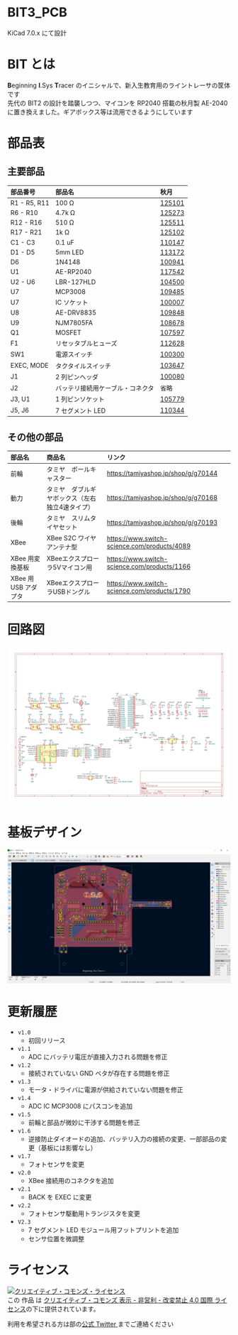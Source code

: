 # BIT3_PCB

KiCad 7.0.x にて設計

# BIT とは

**B**eginning **I**.Sys **T**racer のイニシャルで、新入生教育用のライントレーサの筐体です  
先代の BIT2 の設計を踏襲しつつ、マイコンを RP2040 搭載の秋月製 AE-2040 に置き換えました。ギアボックス等は流用できるようにしています

# 部品表

## 主要部品

| 部品番号 | 部品名 | 秋月 |
|:----|:----|:----|
| R1 - R5, R11 | 100 Ω | [125101](https://akizukidenshi.com/catalog/g/g125101/) |
| R6 - R10 | 4.7k Ω | [125273](https://akizukidenshi.com/catalog/g/g125273/) |
| R12 - R16 | 510 Ω | [125511](https://akizukidenshi.com/catalog/g/g125511/) |
| R17 - R21 | 1k Ω | [125102](https://akizukidenshi.com/catalog/g/g125102/) |
| C1 - C3 | 0.1 uF | [110147](https://akizukidenshi.com/catalog/g/g110147/) |
| D1 - D5 | 5mm LED | [113172](https://akizukidenshi.com/catalog/g/g113172/) |
| D6 | 1N4148 | [100941](https://akizukidenshi.com/catalog/g/g100941/) |
| U1 | AE-RP2040 | [117542](https://akizukidenshi.com/catalog/g/g117542/) |
| U2 - U6 | LBR-127HLD | [104500](https://akizukidenshi.com/catalog/g/g104500/) |
| U7 | MCP3008 | [109485](https://akizukidenshi.com/catalog/g/g109485/) |
| U7 | IC ソケット | [100007](https://akizukidenshi.com/catalog/g/g100007/) |
| U8 | AE-DRV8835 | [109848](https://akizukidenshi.com/catalog/g/g109848/) |
| U9 | NJM7805FA | [108678](https://akizukidenshi.com/catalog/g/g108678/) |
| Q1 | MOSFET | [107597](https://akizukidenshi.com/catalog/g/g107597/) |
| F1 | リセッタブルヒューズ | [112628](https://akizukidenshi.com/catalog/g/g112628/) |
| SW1 | 電源スイッチ | [100300](https://akizukidenshi.com/catalog/g/g100300/) |
| EXEC, MODE | タクタイルスイッチ | [103647](https://akizukidenshi.com/catalog/g/g103647/) |
| J1 | 2 列ピンヘッダ | [100080](https://akizukidenshi.com/catalog/g/g100080/) |
| J2 | バッテリ接続用ケーブル・コネクタ | 省略 |
| J3, U1 | 1 列ピンソケット | [105779](https://akizukidenshi.com/catalog/g/g105779/) |
| J5, J6 | 7 セグメント LED  | [110344](https://akizukidenshi.com/catalog/g/g110344/) |

## その他の部品

| 部品名 | 商品名 | リンク |
|:----|:----|:----|
| 前輪 | タミヤ　ボールキャスター | <https://tamiyashop.jp/shop/g/g70144> |
| 動力 | タミヤ　ダブルギヤボックス（左右独立4速タイプ） | <https://tamiyashop.jp/shop/g/g70168> |
| 後輪 | タミヤ　スリムタイヤセット | <https://tamiyashop.jp/shop/g/g70193> |
| XBee | XBee S2C ワイヤアンテナ型 | <https://www.switch-science.com/products/4089> |
| XBee 用変換基板 | XBeeエクスプローラ5Vマイコン用 | <https://www.switch-science.com/products/1166> |
| XBee 用 USB アダプタ | XBeeエクスプローラUSBドングル | <https://www.switch-science.com/products/1790> |

# 回路図

![BIT3＿Schematic](./img/BIT3.svg)

# 基板デザイン

![BIT3＿PCB](./img/BIT3_PCB_Design.png)

# 更新履歴

- `v1.0`
  - 初回リリース
- `v1.1`
  - ADC にバッテリ電圧が直接入力される問題を修正
- `v1.2`
  - 接続されていない GND ベタが存在する問題を修正
- `v1.3`
  - モータ・ドライバに電源が供給されていない問題を修正
- `v1.4`
  - ADC IC MCP3008 にパスコンを追加
- `v1.5` 
  - 前輪と部品が微妙に干渉する問題を修正
- `v1.6`
  - 逆接防止ダイオードの追加、バッテリ入力の接続の変更、一部部品の変更（基板には影響なし）
- `v1.7`
  - フォトセンサを変更
- `v2.0`
  - XBee 接続用のコネクタを追加
- `v2.1`
  - BACK を EXEC に変更
- `v2.2`
  -  フォトセンサ駆動用トランジスタを変更
- `V2.3`
  - 7 セグメント LED モジュール用フットプリントを追加
  - センサ位置を微調整

# ライセンス

<a rel="license" href="http://creativecommons.org/licenses/by-nc-nd/4.0/"><img alt="クリエイティブ・コモンズ・ライセンス" style="border-width:0" src="https://i.creativecommons.org/l/by-nc-nd/4.0/88x31.png" /></a><br />この 作品 は <a rel="license" href="http://creativecommons.org/licenses/by-nc-nd/4.0/">クリエイティブ・コモンズ 表示 - 非営利 - 改変禁止 4.0 国際 ライセンス</a>の下に提供されています。

利用を希望される方は部の[公式 Twitter ](https://twitter.com/ISys_robocon)までご連絡ください
